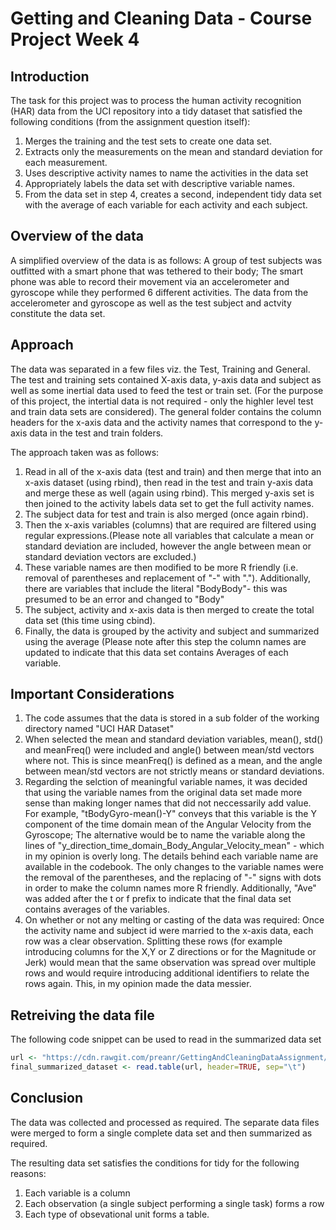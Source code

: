 # Getting and Cleaning Data - Course Project Week  4

## Introduction
The task for this project was to process the human activity recognition (HAR) data from the UCI repository into a tidy dataset that satisfied the following conditions (from the assignment question itself): 
1. Merges the training and the test sets to create one data set.
2. Extracts only the measurements on the mean and standard deviation for each measurement.
3. Uses descriptive activity names to name the activities in the data set
4. Appropriately labels the data set with descriptive variable names.
5. From the data set in step 4, creates a second, independent tidy data set with the average of each variable for each activity and each subject.
  
## Overview of the data
A simplified overview of the data is as follows: A group of test subjects was outfitted with a smart phone that was tethered to their body; The smart phone was able to record their movement via an accelerometer and gyroscope while they performed 6 different activities. The data from the accelerometer and gyroscope as well as the test subject and actvity constitute the data set.

## Approach
The data was separated in a few files viz. the Test, Training and General. The test and training sets contained X-axis data, y-axis data and subject as well as some inertial data used to feed the test or train set. (For the purpose of this project, the intertial data is not required - only the highler level test and train data sets are considered). The general folder contains the column headers for the x-axis data and the activity names that correspond to the y-axis data in the test and train folders.

The approach taken was as follows: 
1. Read in all of the x-axis data (test and train) and then merge that into an x-axis dataset (using rbind), then read in the test and train y-axis data and merge these as well (again using rbind). This merged y-axis set is then joined to the activity labels data set to get the full activity names.
2. The subject data for test and train is also merged (once again rbind).
3. Then the x-axis variables (columns) that are required are filtered using regular expressions.(Please note all variables that calculate a mean or standard deviation are included, however the angle between mean or standard deviation vectors are excluded.)
4. These variable names are then modified to be more R friendly (i.e. removal of parentheses and replacement of "-" with "."). Additionally, there are variables that include the literal "BodyBody"- this was presumed to be an error and changed to "Body"
5. The subject, activity and x-axis data is then merged to create the total data set (this time using cbind).
6. Finally, the data is grouped by the activity and subject and summarized using the average (Please note after this step the column names are updated to indicate that this data set contains Averages of each variable.

## Important Considerations
1. The code assumes that the data is stored in a sub folder of the working directory named "UCI HAR Dataset"
2. When selected the mean and standard deviation variables, mean(), std() and meanFreq() were included and angle() between mean/std vectors where not. This is since meanFreq() is defined as a mean, and the angle between mean/std vectors are not strictly means or standard deviations.
3. Regarding the selction of meaningful variable names, it was decided that using the variable names from the original data set made more sense than making longer names that did not neccessarily add value. For example, "tBodyGyro-mean()-Y" conveys that this variable is the Y component of the time domain mean of the Angular Velocity from the Gyroscope; The alternative would be to name the variable along the lines of "y_direction_time_domain_Body_Angular_Velocity_mean" - which in my opinion is overly long. The details behind each variable name are available in the codebook. The only changes to the variable names were the removal of the parentheses, and the replacing of "-" signs with dots in order to make the column names more R friendly. Additionally, "Ave" was added after the t or f prefix to indicate that the final data set contains averages of the variables.
4. On whether or not any melting or casting of the data was required: Once the activity name and subject id were married to the x-axis data, each row was a clear observation. Splitting these rows (for example introducing columns for the X,Y or Z directions or for the Magnitude or Jerk) would mean that the same observation was spread over multiple rows and would require introducing additional identifiers to relate the rows again. This, in my opinion made the data messier.

## Retreiving the data file
The following code snippet can be used to read in the summarized data set
```R
url <- "https://cdn.rawgit.com/preanr/GettingAndCleaningDataAssignment/c5299b41/summaryDS.txt"
final_summarized_dataset <- read.table(url, header=TRUE, sep="\t")
```
## Conclusion
The data was collected and processed as required. The separate data files were merged to form a single complete data set and then summarized as required.

The resulting data set satisfies the conditions for tidy for the following reasons:
1. Each variable is a column
2. Each observation (a single subject performing a single task) forms a row
3. Each type of obsevational unit forms a table.
